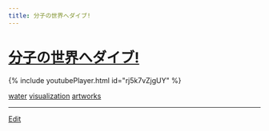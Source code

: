 ```yaml
---
title: 分子の世界へダイブ!
---
```

# [分子の世界へダイブ!](/分子の世界へダイブ!)

{% include youtubePlayer.html id="rj5k7vZjgUY" %}

[water](/water) [visualization](/visualization) [artworks](/artworks)





----

[Edit](https://github.com/vitroid/vitroid.github.io/edit/master/MD/分子の世界へダイブ!.md)


